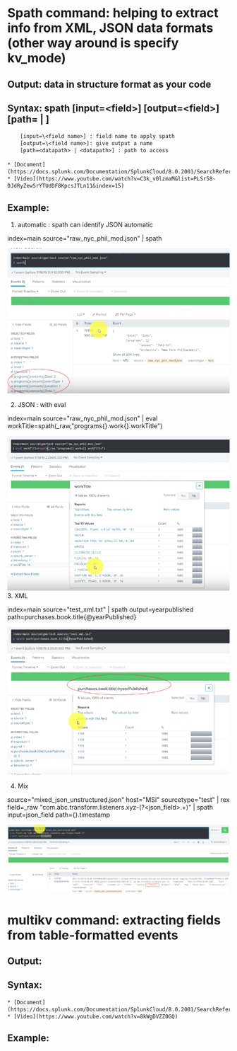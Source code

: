 # Spath command: helping to extract info from XML, JSON data formats (other way around is specify kv_mode)
## Output: data in structure format as your code
## Syntax: spath [input=\<field>] [output=\<field>] [path=<datapath> | <datapath>]

		[input=\<field name>] : field name to apply spath
		[output=\<field name>]: give output a name
		[path=<datapath> | <datapath>] : path to access

	* [Document](https://docs.splunk.com/Documentation/SplunkCloud/8.0.2001/SearchReference/Spath)
	* [Video](https://www.youtube.com/watch?v=C3k_v0lzmaM&list=PLSr58-DJdRyZewSrYTUdDF8KpcsJTLn11&index=15)

## Example:
1. automatic : spath can identify JSON automatic
  
index=main source="raw_nyc_phil_mod.json"
| spath

![](image./spath1.png)

2. JSON : with eval 

index=main source="raw_nyc_phil_mod.json"
| eval workTitle=spath(\_raw,"programs{}.work{}.workTitle")

![](image./spath2.png)
3. XML

index=main source="test_xml.txt"
| spath output=yearpublished path=purchases.book.title{@yearPublished}

![](image./spath3.png)

4. Mix

source="mixed_json_unstructured.json" host="MSI" sourcetype="test"
| rex field=\_raw "com\.abc\.transform\.listeners\.xyz-(?<json_field>.+)"
| spath input=json_field path={}.timestamp

![](image./spath4.png)


# multikv command: extracting fields from table-formatted events
## Output:
## Syntax:
	* [Document](https://docs.splunk.com/Documentation/SplunkCloud/8.0.2001/SearchReference/Multikv)
	* [Video](https://www.youtube.com/watch?v=8kWgDVZZ0GQ)
## Example:
